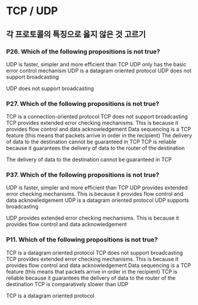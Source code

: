 # TCP / UDP

## 각 프로토콜의 특징으로 옳지 않은 것 고르기
### P26. Which of the following propositions is not true?
UDP is faster, simpler and more efficient than TCP
UDP only has the basic error control mechanism
UDP is a datagram oriented protocol
UDP does not support broadcasting

UDP does not support broadcasting

### P27. Which of the following propositions is not true?
TCP is a connection-oriented protocol
TCP does not support broadcasting
TCP provides extended error checking mechanisms. This is because it provides flow control and data acknowledgement
Data sequencing is a TCP feature (this means that packets arrive in order in the recipient)
The delivery of data to the destination cannot be guaranteed in TCP
TCP is reliable because it guarantees the delivery of data to the router of the destination

The delivery of data to the destination cannot be guaranteed in TCP

### P37. Which of the following propositions is not true?
UDP is faster, simpler and more efficient than TCP
UDP provides extended error checking mechanisms. This is because it provides flow control and data acknowledgement
UDP is a datagram oriented protocol
UDP supports broadcasting

UDP provides extended error checking mechanisms. This is because it provides flow control and data acknowledgement

### P11. Which of the following propositions is not true?
TCP is a datagram oriented protocol
TCP does not support broadcasting
TCP provides extended error checking mechanisms. This is because it provides flow control and data acknowledgement
Data sequencing is a TCP feature (this means that packets arrive in order in the recipient)
TCP is reliable because it guarantees the delivery of data to the router of the destination
TCP is comparatively slower than UDP

TCP is a datagram oriented protocol
